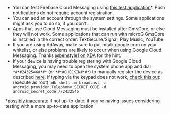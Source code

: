 * You can test Firebase Cloud Messaging using [this test application](https://play.google.com/store/apps/details?id=com.firstrowria.pushnotificationtester)*. Push notifications do not require account registration.
* You can add an account through the system settings. Some applications might ask you to do so, if you don't.
* Apps that use Cloud Messaging must be installed after GmsCore, or else they will not work. Some applications that can run with microG GmsCore is installed in the correct order: TextSecure/Signal, Play Music, YouTube
* If you are using AdAway, make sure to put mtalk.google.com on your whitelist, or else problems are likely to occur when using Google Cloud Messaging. Thanks [@benstyle1 on XDA](http://forum.xda-developers.com/member.php?u=5459278) for the hint.
* If your device is having trouble registering with Google Cloud Messaging, you may need to open the system phone app and dial `*#*#2432546#*#*` (or `*#*#CHECKIN#*#*`) to manually register the device as described [here](https://github.com/microg/android_packages_apps_GmsCore/issues/439#issuecomment-433018720). if typing via the keypad does not work, [check this out](https://github.com/microg/android_packages_apps_GmsCore/issues/660):
(execute as root) `adb shell am broadcast -a android.provider.Telephony.SECRET_CODE -d android_secret_code://2432546`


*[possibly inaccurate](https://github.com/bbindreiter/PushNotificationTester_App/issues/3) if not up-to-date; if you're having issues considering testing with a more up-to-date application